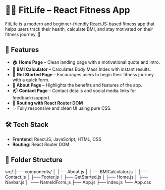 # 🏋️‍♂️ FitLife – React Fitness App

FitLife is a modern and beginner-friendly ReactJS-based fitness app that helps users track their health, calculate BMI, and stay motivated on their fitness journey. 💪

## 🚀 Features

- 🏠 **Home Page** – Clean landing page with a motivational quote and intro.
- 🧮 **BMI Calculator** – Calculates Body Mass Index with instant results.
- 📝 **Get Started Page** – Encourages users to begin their fitness journey with a quick form.
- 📄 **About Page** – Highlights the benefits and features of the app.
- 📬 **Contact Page** – Contact details and social media links for feedback/support.
- 🔗 **Routing with React Router DOM**
- ✨ Fully responsive and clean UI using pure CSS.


## 🛠️ Tech Stack

- **Frontend**: ReactJS, JavaScript, HTML, CSS
- **Routing**: React Router DOM

## 📁 Folder Structure
src/
├── components/
│ ├── About.js
│ ├── BMICalculator.js
│ ├── Contact.js
│ ├── Footer.js
│ ├── GetStarted.js
│ ├── Home.js
│ ├── Navbar.js
│ └── NameIdForm.js
├── App.js
├── index.js
└── App.css


